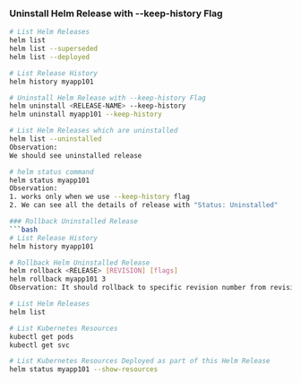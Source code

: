 
### Uninstall Helm Release with --keep-history Flag
```bash
# List Helm Releases
helm list
helm list --superseded
helm list --deployed

# List Release History
helm history myapp101

# Uninstall Helm Release with --keep-history Flag
helm uninstall <RELEASE-NAME> --keep-history
helm uninstall myapp101 --keep-history

# List Helm Releases which are uninstalled
helm list --uninstalled
Observation:
We should see uninstalled release

# helm status command
helm status myapp101
Observation:
1. works only when we use --keep-history flag
2. We can see all the details of release with "Status: Uninstalled"

### Rollback Uninstalled Release
```bash
# List Release History
helm history myapp101

# Rollback Helm Uninstalled Release
helm rollback <RELEASE> [REVISION] [flags]
helm rollback myapp101 3
Observation: It should rollback to specific revision number from revision history

# List Helm Releases
helm list

# List Kubernetes Resources
kubectl get pods
kubectl get svc

# List Kubernetes Resources Deployed as part of this Helm Release
helm status myapp101 --show-resources

